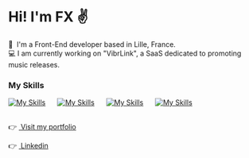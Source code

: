 Hi! I'm FX ✌️
========================================================================================================================================

🚀  I'm a Front-End developer based in Lille, France.
<br/>
💻  I am currently working on "VibrLink", a SaaS dedicated to promoting music releases.
<br/>

### My Skills

[![My Skills](https://skillicons.dev/icons?i=react,next,vue,ts,sass)](https://skillicons.dev) &nbsp;&nbsp;&nbsp;&nbsp;&nbsp;[![My Skills](https://skillicons.dev/icons?i=nodejs,express,mysql)](https://skillicons.dev) &nbsp;&nbsp;&nbsp;&nbsp;&nbsp;[![My Skills](https://skillicons.dev/icons?i=figma,ps,pr)](https://skillicons.dev) &nbsp;&nbsp;&nbsp;&nbsp;&nbsp;[![My Skills](https://skillicons.dev/icons?i=vercel)](https://skillicons.dev)
<br/>
<br/>

👉&nbsp;<a href="https://www.fxsavary.com/">&nbsp;Visit my portfolio</a>

👉&nbsp;<a href="https://www.linkedin.com/in/françois-xavier-savary-ab9665210/">&nbsp;Linkedin</a>

